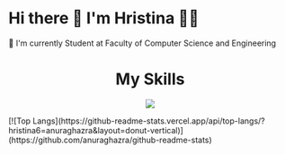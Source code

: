 # Hi there 👋 I'm Hristina 👩‍💻
🌱 I'm currently Student at Faculty of Computer Science and Engineering  
<h1 align="center">My Skills</h1>
<p align="center">
  <a href="https://skillicons.dev">
    <img src="https://skillicons.dev/icons?i=js,java,react,kotlin,laravel,nextjs,nodejs,php,postgres,postman,html,css,c,cs,cpp,dart,django,docker,kubernetes,dotnet,ember,figma,flutter,wordpress,github&perline=6" />
  </a>
</p>
[![Top Langs](https://github-readme-stats.vercel.app/api/top-langs/?hristina6=anuraghazra&layout=donut-vertical)](https://github.com/anuraghazra/github-readme-stats)

